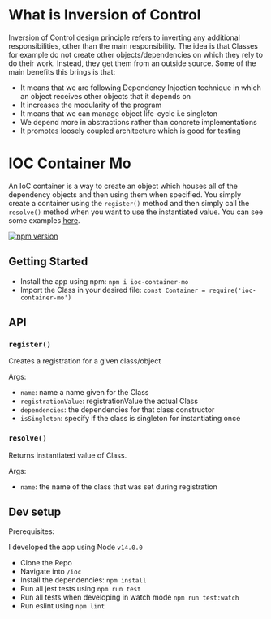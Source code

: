 # What is Inversion of Control
Inversion of Control design principle refers to inverting any additional responsibilities, other than the main responsibility. The idea is that Classes for example do not create other objects/dependencies on which they rely to do their work. Instead, they get them from an outside source. Some of the main benefits this brings is that:

-   It means that we are following Dependency Injection technique in which an object receives other objects that it depends on
-	It increases the modularity of the program
-   It means that we can manage object life-cycle i.e singleton
-	We depend more in abstractions rather than concrete implementations
-	It promotes loosely coupled architecture which is good for testing


# IOC Container Mo
An IoC container is a way to create an object which houses all of the dependency objects and then using them when specified. You simply create a container using the `register()` method and then simply call the `resolve()` method when you want to use the instantiated value. You can see some examples [here](https://github.com/mohrash92/ioc/blob/main/examples).

[![npm version](https://badge.fury.io/js/ioc-container-mo.svg)](https://badge.fury.io/js/ioc-container-mo)

## Getting Started
- Install the app using npm: `npm i ioc-container-mo`
- Import the Class in your desired file: `const Container = require('ioc-container-mo')`

## API

### `register()`

Creates a registration for a given class/object

Args:

- `name`: name a name given for the Class
- `registrationValue`: registrationValue the actual Class
- `dependencies`: the dependencies for that class constructor
- `isSingleton`: specify if the class is singleton for instantiating once

### `resolve()`

Returns instantiated value of Class.

Args:

- `name`: the name of the class that was set during registration

## Dev setup

Prerequisites: 

I developed the app using Node `v14.0.0`

- Clone the Repo
- Navigate into `/ioc`
- Install the dependencies: `npm install`
- Run all jest tests using `npm run test`
- Run all tests when developing in watch mode `npm run test:watch`
- Run eslint using `npm lint`

